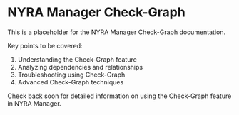# NYRA Manager Check-Graph

This is a placeholder for the NYRA Manager Check-Graph documentation.

Key points to be covered:
1. Understanding the Check-Graph feature
2. Analyzing dependencies and relationships
3. Troubleshooting using Check-Graph
4. Advanced Check-Graph techniques

Check back soon for detailed information on using the Check-Graph feature in NYRA Manager.


